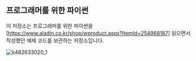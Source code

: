 ## 프로그래머를 위한 파이썬

이 저장소는 프로그래머를 위한 파이썬을[https://www.aladin.co.kr/shop/wproduct.aspx?ItemId=254968187] 읽으면서 작성했던 예제 코드를 보관하는 저장소입니다.

![k482633020_1](https://user-images.githubusercontent.com/14002238/110231577-e3785e00-7f5b-11eb-8022-01d21dab5b69.jpg)
